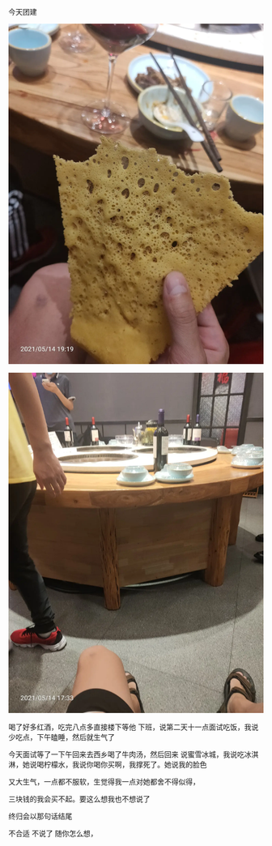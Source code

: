 今天团建

![](../../img/6904315-7e232ed7ae7342cc.jpg)

![](../../img/6904315-570f8fb4317fbb63.jpg)

喝了好多红酒，吃完八点多直接楼下等他
下班，说第二天十一点面试吃饭，我说少吃点，下午瞌睡，然后就生气了

今天面试等了一下午回来去西乡喝了牛肉汤，然后回来
说蜜雪冰城，我说吃冰淇淋，她说喝柠檬水，我说你喝你买啊，我撑死了。她说我的脸色

又大生气，一点都不服软，生觉得我一点对她都舍不得似得，

三块钱的我会买不起。要这么想我也不想说了



终归会以那句话结尾

不合适 不说了 随你怎么想，
